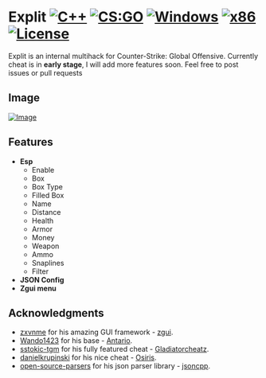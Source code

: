# Explit [![C++](https://img.shields.io/badge/language-C%2B%2B-%23f34b7d.svg)](https://en.wikipedia.org/wiki/C%2B%2B) [![CS:GO](https://img.shields.io/badge/game-CS%3AGO-yellow.svg)](https://store.steampowered.com/app/730/CounterStrike_Global_Offensive/) [![Windows](https://img.shields.io/badge/platform-Windows-0078d7.svg)](https://en.wikipedia.org/wiki/Microsoft_Windows) [![x86](https://img.shields.io/badge/arch-x86-red.svg)](https://en.wikipedia.org/wiki/X86) [![License](https://img.shields.io/github/license/patrykkolodziej/Explit.svg)](LICENSE)
Explit is an internal multihack for Counter-Strike: Global Offensive. Currently cheat is in **early stage**, I will add more features soon. Feel free to post issues or pull requests 

## Image

[![Image](https://i.imgur.com/w0dxfNP.png)](https://i.imgur.com/w0dxfNP.png)

## Features

* **Esp**
    * Enable
    * Box
    * Box Type
    * Filled Box
    * Name 
    * Distance
    * Health
    * Armor
    * Money
    * Weapon
    * Ammo
    * Snaplines
    * Filter
* **JSON Config**
* **Zgui menu**
    
## Acknowledgments

* [zxvnme](https://github.com/zxvnme) for his amazing GUI framework - [zgui](https://github.com/zxvnme/zgui).
* [Wando1423](https://github.com/Wando1423) for his base - [Antario](https://github.com/Wando1423/Antario).
* [sstokic-tgm](https://github.com/sstokic-tgm) for his fully featured cheat - [Gladiatorcheatz](https://github.com/sstokic-tgm/Gladiatorcheatz-v2.1).
* [danielkrupinski](https://github.com/danielkrupinski) for his nice cheat - [Osiris](https://github.com/danielkrupinski/Osiris).
* [open-source-parsers](https://github.com/open-source-parsers) for his json parser library - [jsoncpp](https://github.com/open-source-parsers/jsoncpp).



